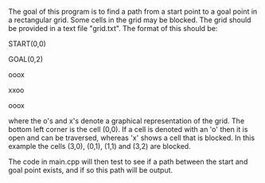 The goal of this program is to find a path from a start point to a goal point in a rectangular grid.
Some cells in the grid may be blocked. The grid should be provided in a text file "grid.txt".
The format of this should be:

START(0,0)

GOAL(0,2)

ooox

xxoo

ooox


where the o's and x's denote a graphical representation of the grid. The bottom left corner is the cell (0,0).
If a cell is denoted with an 'o' then it is open and can be traversed, whereas 'x' shows a cell that is blocked.
In this example the cells (3,0), (0,1), (1,1) and (3,2) are blocked.

The code in main.cpp will then test to see if a path between the start and goal point exists, and if so this path will be output.
